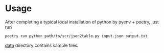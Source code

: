 # Usage

After completing a typical local installation of python by pyenv + poetry, just run

```bash
poetry run python path/to/scr/json2table.py input.json output.txt
```

[data](./data/) directory contains sample files.